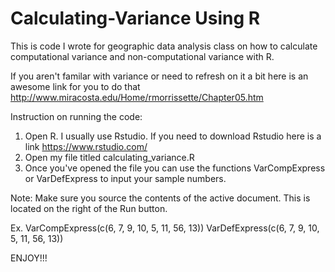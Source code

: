 # Calculating-Variance Using R
This is code I wrote for geographic data analysis class on how to calculate computational variance and non-computational variance with R.

If you aren't familar with variance or need to refresh on it a bit here is an awesome link for you to do that http://www.miracosta.edu/Home/rmorrissette/Chapter05.htm

Instruction on running the code:
1) Open R. I usually use Rstudio. If you need to download Rstudio here is a link https://www.rstudio.com/
2) Open my file titled calculating_variance.R
3) Once you've opened the file you can use the functions VarCompExpress or VarDefExpress to input your sample numbers.

Note: Make sure you source the contents of the active document. This is located on the right of the Run button.

Ex. VarCompExpress(c(6, 7, 9, 10, 5, 11, 56, 13))
    VarDefExpress(c(6, 7, 9, 10, 5, 11, 56, 13))

ENJOY!!! 
